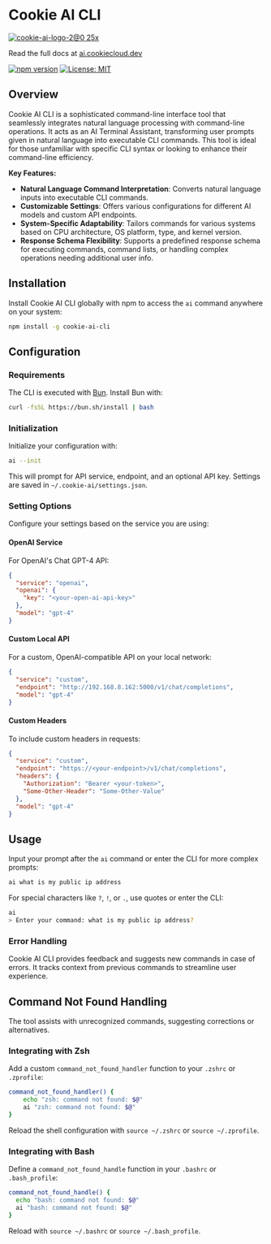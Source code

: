 # Cookie AI CLI

[![cookie-ai-logo-2@0 25x](https://github.com/CalebBarnes/cookie-ai-cli/assets/24890515/4cafa635-3a79-4aff-9b1f-ae8eb12a7cbc)](https://ai.cookiecloud.dev)

Read the full docs at [ai.cookiecloud.dev](https://ai.cookiecloud.dev/)

[![npm version](https://badge.fury.io/js/cookie-ai-cli.svg?v=1.3.1)](https://badge.fury.io/js/cookie-ai-cli)
[![License: MIT](https://img.shields.io/badge/License-MIT-yellow.svg)](https://opensource.org/licenses/MIT)

## Overview

Cookie AI CLI is a sophisticated command-line interface tool that seamlessly integrates natural language processing with command-line operations. It acts as an AI Terminal Assistant, transforming user prompts given in natural language into executable CLI commands. This tool is ideal for those unfamiliar with specific CLI syntax or looking to enhance their command-line efficiency.

**Key Features:**

- **Natural Language Command Interpretation**: Converts natural language inputs into executable CLI commands.
- **Customizable Settings**: Offers various configurations for different AI models and custom API endpoints.
- **System-Specific Adaptability**: Tailors commands for various systems based on CPU architecture, OS platform, type, and kernel version.
- **Response Schema Flexibility**: Supports a predefined response schema for executing commands, command lists, or handling complex operations needing additional user info.

## Installation

Install Cookie AI CLI globally with npm to access the `ai` command anywhere on your system:

```bash
npm install -g cookie-ai-cli
```

## Configuration

### Requirements

The CLI is executed with [Bun](https://bun.sh/). Install Bun with:

```bash
curl -fsSL https://bun.sh/install | bash
```

### Initialization

Initialize your configuration with:

```bash
ai --init
```

This will prompt for API service, endpoint, and an optional API key. Settings are saved in `~/.cookie-ai/settings.json`.

### Setting Options

Configure your settings based on the service you are using:

#### OpenAI Service

For OpenAI's Chat GPT-4 API:

```json
{
  "service": "openai",
  "openai": {
    "key": "<your-open-ai-api-key>"
  },
  "model": "gpt-4"
}
```

#### Custom Local API

For a custom, OpenAI-compatible API on your local network:

```json
{
  "service": "custom",
  "endpoint": "http://192.168.8.162:5000/v1/chat/completions",
  "model": "gpt-4"
}
```

#### Custom Headers

To include custom headers in requests:

```json
{
  "service": "custom",
  "endpoint": "https://<your-endpoint>/v1/chat/completions",
  "headers": {
    "Authorization": "Bearer <your-token>",
    "Some-Other-Header": "Some-Other-Value"
  },
  "model": "gpt-4"
}
```

## Usage

Input your prompt after the `ai` command or enter the CLI for more complex prompts:

```bash
ai what is my public ip address
```

For special characters like `?`, `!`, or `.`, use quotes or enter the CLI:

```bash
ai
> Enter your command: what is my public ip address?
```

### Error Handling

Cookie AI CLI provides feedback and suggests new commands in case of errors. It tracks context from previous commands to streamline user experience.

## Command Not Found Handling

The tool assists with unrecognized commands, suggesting corrections or alternatives.

### Integrating with Zsh

Add a custom `command_not_found_handler` function to your `.zshrc` or `.zprofile`:

```bash
command_not_found_handler() {
    echo "zsh: command not found: $@"
    ai "zsh: command not found: $@"
}
```

Reload the shell configuration with `source ~/.zshrc` or `source ~/.zprofile`.

### Integrating with Bash

Define a `command_not_found_handle` function in your `.bashrc` or `.bash_profile`:

```bash
command_not_found_handle() {
  echo "bash: command not found: $@"
  ai "bash: command not found: $@"
}
```

Reload with `source ~/.bashrc` or `source ~/.bash_profile`.
